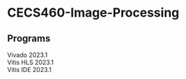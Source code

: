 # CECS460-Image-Processing
Programs
------------
Vivado 2023.1  
Vitis HLS 2023.1  
Vitis IDE 2023.1  


